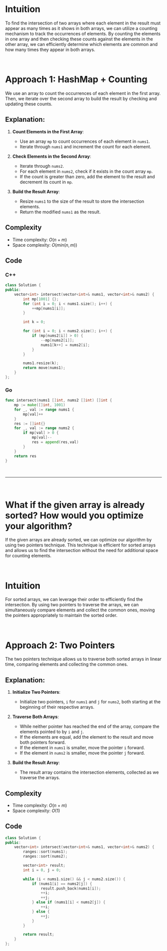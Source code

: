 # Intuition

To find the intersection of two arrays where each element in the result must appear as many times as it shows in both arrays, we can utilize a counting mechanism to track the occurrences of elements. By counting the elements in one array and then checking these counts against the elements in the other array, we can efficiently determine which elements are common and how many times they appear in both arrays.

<p>&nbsp;</p>

# Approach 1: HashMap + Counting

We use an array to count the occurrences of each element in the first array. Then, we iterate over the second array to build the result by checking and updating these counts.

## Explanation:

1. **Count Elements in the First Array**:

   - Use an array `mp` to count occurrences of each element in `nums1`.
   - Iterate through `nums1` and increment the count for each element.

2. **Check Elements in the Second Array**:

   - Iterate through `nums2`.
   - For each element in `nums2`, check if it exists in the count array `mp`.
   - If the count is greater than zero, add the element to the result and decrement its count in `mp`.

3. **Build the Result Array**:
   - Resize `nums1` to the size of the result to store the intersection elements.
   - Return the modified `nums1` as the result.

## Complexity

- Time complexity: $O(n + m)$
- Space complexity: $O(min(n, m))$

## Code

### C++

```cpp []
class Solution {
public:
    vector<int> intersect(vector<int>& nums1, vector<int>& nums2) {
        int mp[1001] {};
        for (int i = 0; i < nums1.size(); i++) {
            ++mp[nums1[i]];
        }

        int k = 0;

        for (int i = 0; i < nums2.size(); i++) {
            if (mp[nums2[i]] > 0) {
                --mp[nums2[i]];
                nums1[k++] = nums2[i];
            }
        }

        nums1.resize(k);
        return move(nums1);
    }
};
```

### Go

```go
func intersect(nums1 []int, nums2 []int) []int {
    mp := make([]int, 1001)
    for _, val := range nums1 {
        mp[val]++
    }
    res := []int{}
    for _, val := range nums2 {
        if mp[val] > 0 {
            mp[val]--
            res = append(res,val)
        }
    }
    return res
}
```

&nbsp;

---

&nbsp;

# What if the given array is already sorted? How would you optimize your algorithm?

If the given arrays are already sorted, we can optimize our algorithm by using two pointers technique. This technique is efficient for sorted arrays and allows us to find the intersection without the need for additional space for counting elements.

<p>&nbsp;</p>

# Intuition

For sorted arrays, we can leverage their order to efficiently find the intersection. By using two pointers to traverse the arrays, we can simultaneously compare elements and collect the common ones, moving the pointers appropriately to maintain the sorted order.

<p>&nbsp;</p>

# Approach 2: Two Pointers

The two pointers technique allows us to traverse both sorted arrays in linear time, comparing elements and collecting the common ones.

## Explanation:

1. **Initialize Two Pointers**:

   - Initialize two pointers, `i` for `nums1` and `j` for `nums2`, both starting at the beginning of their respective arrays.

2. **Traverse Both Arrays**:

   - While neither pointer has reached the end of the array, compare the elements pointed to by `i` and `j`.
   - If the elements are equal, add the element to the result and move both pointers forward.
   - If the element in `nums1` is smaller, move the pointer `i` forward.
   - If the element in `nums2` is smaller, move the pointer `j` forward.

3. **Build the Result Array**:
   - The result array contains the intersection elements, collected as we traverse the arrays.

## Complexity

- Time complexity: $O(n + m)$
- Space complexity: $O(1)$

## Code

```cpp
class Solution {
public:
    vector<int> intersect(vector<int>& nums1, vector<int>& nums2) {
        ranges::sort(nums1);
        ranges::sort(nums2);

        vector<int> result;
        int i = 0, j = 0;

        while (i < nums1.size() && j < nums2.size()) {
            if (nums1[i] == nums2[j]) {
                result.push_back(nums1[i]);
                ++i;
                ++j;
            } else if (nums1[i] < nums2[j]) {
                ++i;
            } else {
                ++j;
            }
        }

        return result;
    }
};
```
